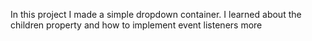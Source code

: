 In this project I made a simple dropdown container. I learned about the children property and how to implement event listeners more